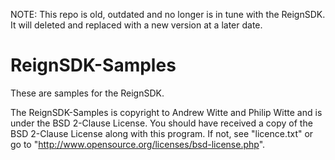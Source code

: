 NOTE: This repo is old, outdated and no longer is in tune with the ReignSDK.
It will deleted and replaced with a new version at a later date.

ReignSDK-Samples
================

These are samples for the ReignSDK.

The ReignSDK-Samples is copyright to Andrew Witte and Philip Witte and is under the BSD 2-Clause License.
You should have received a copy of the BSD 2-Clause License along with this program.
If not, see "licence.txt" or go to "http://www.opensource.org/licenses/bsd-license.php".